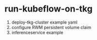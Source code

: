 # run-kubeflow-on-tkg
1. deploy-tkg-cluster example yaml
2. configure RWM persistent volume claim
3. inferenceservice example